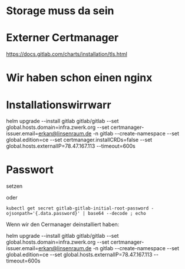 # Storage muss da sein


# Externer Certmanager

https://docs.gitlab.com/charts/installation/tls.html

# Wir haben schon einen nginx

# Installationswirrwarr

helm upgrade --install  gitlab gitlab/gitlab  --set global.hosts.domain=infra.zwerk.org --set certmanager-issuer.email=erkan@linsenraum.de -n gitlab --create-namespace --set global.edition=ce --set certmanager.installCRDs=false --set global.hosts.externalIP=78.47.167.113 --timeout=600s 

# Passwort 

setzen 

oder 

~~~
kubectl get secret gitlab-gitlab-initial-root-password -ojsonpath='{.data.password}' | base64 --decode ; echo

~~~


Wenn wir den Cermanager deinstalliert haben:

helm upgrade --install  gitlab gitlab/gitlab  --set global.hosts.domain=infra.zwerk.org --set certmanager-issuer.email=erkan@linsenraum.de -n gitlab --create-namespace --set global.edition=ce  --set global.hosts.externalIP=78.47.167.113 --timeout=600s 

